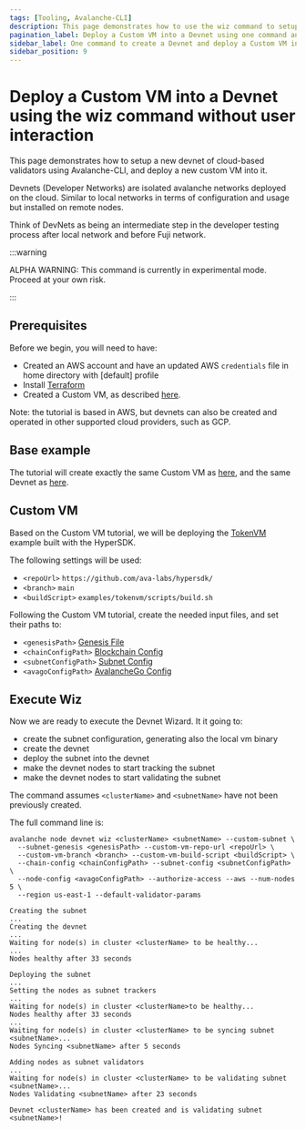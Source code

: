 ```yaml
---
tags: [Tooling, Avalanche-CLI]
description: This page demonstrates how to use the wiz command to setup a devnet and deploy a custom VM into it using the Avalanche-CLI.
pagination_label: Deploy a Custom VM into a Devnet using one command and without user interaction
sidebar_label: One command to create a Devnet and deploy a Custom VM into it
sidebar_position: 9
---
```


# Deploy a Custom VM into a Devnet using the wiz command without user interaction

This page demonstrates how to setup a new devnet of cloud-based validators using Avalanche-CLI, 
and deploy a new custom VM into it.

Devnets (Developer Networks) are isolated avalanche networks deployed on the cloud. Similar to local networks
in terms of configuration and usage but installed on remote nodes.

Think of DevNets as being an intermediate step in the developer testing process after local network and before Fuji network.

:::warning

ALPHA WARNING: This command is currently in experimental mode. Proceed at your own risk.

:::

## Prerequisites

Before we begin, you will need to have:

- Created an AWS account and have an updated AWS `credentials` file in home directory with [default] profile
- Install [Terraform](https://developer.hashicorp.com/terraform/tutorials/aws-get-started/install-cli)
- Created a Custom VM, as described [here](/build/vm/intro.md).

Note: the tutorial is based in AWS, but devnets can also be created and operated in other supported
cloud providers, such as GCP.

## Base example

The tutorial will create exactly the same Custom VM as [here](/tooling/cli-guides/upload-a-custom-vm-to-cloud), and the
same Devnet as [here](/tooling/cli-guides/setup-a-devnet).

## Custom VM

Based on the Custom VM tutorial, we will be deploying the [TokenVM](https://github.com/ava-labs/hypersdk/tree/main/examples/tokenvm)
example built with the HyperSDK.

The following settings will be used:

- `<repoUrl>` `https://github.com/ava-labs/hypersdk/`
- `<branch>` `main`
- `<buildScript>` `examples/tokenvm/scripts/build.sh`

Following the Custom VM tutorial, create the needed input files, and set their paths to:

- `<genesisPath>` [Genesis File](/tooling/cli-guides/upload-a-custom-vm-to-cloud#genesis-file)
- `<chainConfigPath>` [Blockchain Config](/tooling/cli-guides/upload-a-custom-vm-to-cloud#blockchain-config)
- `<subnetConfigPath>` [Subnet Config](/tooling/cli-guides/upload-a-custom-vm-to-cloud#subnet-config)
- `<avagoConfigPath>` [AvalancheGo Config](/tooling/cli-guides/upload-a-custom-vm-to-cloud#avalanchego-flags)

## Execute Wiz

Now we are ready to execute the Devnet Wizard. It it going to:

- create the subnet configuration, generating also the local vm binary
- create the devnet
- deploy the subnet into the devnet
- make the devnet nodes to start tracking the subnet
- make the devnet nodes to start validating the subnet

The command assumes `<clusterName>` and `<subnetName>` have not been previously created.

The full command line is:

```
avalanche node devnet wiz <clusterName> <subnetName> --custom-subnet \
  --subnet-genesis <genesisPath> --custom-vm-repo-url <repoUrl> \
  --custom-vm-branch <branch> --custom-vm-build-script <buildScript> \
  --chain-config <chainConfigPath> --subnet-config <subnetConfigPath> \
  --node-config <avagoConfigPath> --authorize-access --aws --num-nodes 5 \
  --region us-east-1 --default-validator-params

Creating the subnet
...
Creating the devnet
...
Waiting for node(s) in cluster <clusterName> to be healthy...
...
Nodes healthy after 33 seconds

Deploying the subnet
...
Setting the nodes as subnet trackers
...
Waiting for node(s) in cluster <clusterName>to be healthy...
Nodes healthy after 33 seconds
...
Waiting for node(s) in cluster <clusterName> to be syncing subnet <subnetName>...
Nodes Syncing <subnetName> after 5 seconds

Adding nodes as subnet validators
...
Waiting for node(s) in cluster <clusterName> to be validating subnet <subnetName>...
Nodes Validating <subnetName> after 23 seconds

Devnet <clusterName> has been created and is validating subnet <subnetName>!
```
